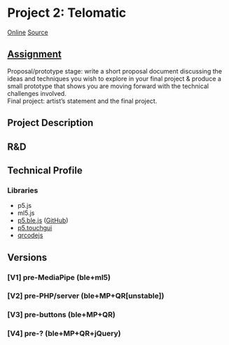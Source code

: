 # Project 2: Telomatic

[Online](https://ylliez.github.io/CART263/projects/proj02_telomatic/)
[Source](https://github.com/ylliez/CART263/tree/main/projects/proj02_telomatic)

## [Assignment](https://pippinbarr.github.io/cart263/projects/project2/)
Proposal/prototype stage: write a short proposal document discussing the ideas and techniques you wish to explore in your final project & produce a small prototype that shows you are moving forward with the technical challenges involved.  
Final project: artist’s statement and the final project.

## Project Description

## R&D

## Technical Profile
### Libraries
- p5.js
- ml5.js
- [p5.ble.js](https://itpnyu.github.io/p5ble-website/) ([GitHub](https://github.com/ITPNYU/p5.ble.js))
- [p5.touchgui](https://github.com/L05/p5.touchgui)
- [qrcodejs](https://github.com/davidshimjs/qrcodejs)

## Versions
### [V1] pre-MediaPipe (ble+ml5)
### [V2] pre-PHP/server (ble+MP+QR[unstable])
### [V3] pre-buttons (ble+MP+QR)
### [V4] pre-? (ble+MP+QR+jQuery)
